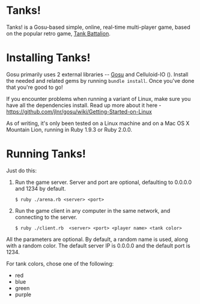 Tanks!
=====

Tanks! is a Gosu-based simple, online, real-time multi-player game, based on the popular retro game, [Tank Battalion](http://en.wikipedia.org/wiki/Tank_Battalion).

Installing Tanks!
=================

Gosu primarily uses 2 external libraries -- [Gosu](http://www.libgosu.org/) and Celluloid-IO (). Install the needed and related gems by running `bundle install`. Once you've done that you're good to go!

If you encounter problems when running a variant of Linux, make sure you have all the dependencies install. Read up more about it here - https://github.com/jlnr/gosu/wiki/Getting-Started-on-Linux

As of writing, it's only been tested on a Linux machine and on a Mac OS X Mountain Lion, running in Ruby 1.9.3 or Ruby 2.0.0.


Running Tanks! 
==============

Just do this:

1. Run the game server. Server and port are optional, defaulting to 0.0.0.0 and 1234 by default.
 
    `$ ruby ./arena.rb <server> <port>`
     
2. Run the game client in any computer in the same network, and connecting to the server.

    `$ ruby ./client.rb  <server> <port> <player name> <tank color>`
      
 All the parameters are optional. By default, a random name is used, along with a random color. The default server IP is 0.0.0.0 and the default port is 1234.
 
 For tank colors, chose one of the following:
 * red
 * blue
 * green
 * purple
   
   

